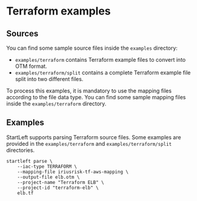 # Terraform examples

## Sources
You can find some sample source files inside the `examples` directory:

* `examples/terraform` contains Terraform example files to convert into OTM format.
* `examples/terraform/split` contains a complete Terraform example file split into two different files.

To process this examples, it is mandatory to use the mapping files according to the file data type.
You can find some sample mapping files inside the `examples/terraform` directory.

## Examples

StartLeft supports parsing Terraform source files. Some examples are provided in the `examples/terraform` and
`examples/terraform/split` directories.

```shell
startleft parse \
	--iac-type TERRAFORM \
	--mapping-file iriusrisk-tf-aws-mapping \
	--output-file elb.otm \
	--project-name "Terraform ELB" \
	--project-id "terraform-elb" \
	elb.tf
```
